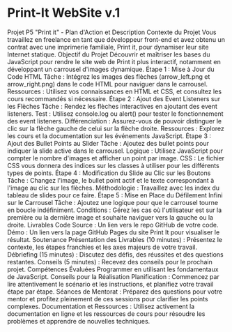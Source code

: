 # Print-It WebSite v.1

Projet P5 "Print it" - Plan d'Action et Description
Contexte du Projet
Vous travaillez en freelance en tant que développeur front-end et avez obtenu un contrat avec une imprimerie familiale, Print it, pour dynamiser leur site Internet statique.
Objectif du Projet
Découvrir et maîtriser les bases du JavaScript pour rendre le site web de Print it plus interactif, notamment en développant un carrousel d'images dynamique.
Étape 1 : Mise à Jour du Code HTML
Tâche : Intégrez les images des flèches (arrow_left.png et arrow_right.png) dans le code HTML pour naviguer dans le carrousel.
Ressources : Utilisez vos connaissances en HTML et CSS, et consultez les cours recommandés si nécessaire.
Étape 2 : Ajout des Event Listeners sur les Flèches
Tâche : Rendez les flèches interactives en ajoutant des event listeners.
Test : Utilisez console.log ou alert() pour tester le fonctionnement des event listeners.
Différenciation : Assurez-vous de pouvoir distinguer le clic sur la flèche gauche de celui sur la flèche droite.
Ressources : Explorez les cours et la documentation sur les événements JavaScript.
Étape 3 : Ajout des Bullet Points au Slider
Tâche : Ajoutez des bullet points pour indiquer la slide active dans le carrousel.
Logique : Utilisez JavaScript pour compter le nombre d'images et afficher un point par image.
CSS : Le fichier CSS vous donnera des indices sur les classes à utiliser pour les différents types de points.
Étape 4 : Modification du Slide au Clic sur les Boutons
Tâche : Changez l'image, le bullet point actif et le texte correspondant à l'image au clic sur les flèches.
Méthodologie : Travaillez avec les index du tableau de slides pour ce faire.
Étape 5 : Mise en Place du Défilement Infini sur le Carrousel
Tâche : Ajoutez une logique pour que le carrousel tourne en boucle indéfiniment.
Conditions : Gérez les cas où l'utilisateur est sur la première ou la dernière image et souhaite naviguer vers la gauche ou la droite.
Livrables
Code Source : Un lien vers le repo GitHub de votre code.
Démo : Un lien vers la page GitHub Pages du site Print It pour visualiser le résultat.
Soutenance
Présentation des Livrables (10 minutes) : Présentez le contexte, les étapes franchies et les axes majeurs de votre travail.
Débriefing (15 minutes) : Discutez des défis, des réussites et des questions restantes.
Conseils (5 minutes) : Recevez des conseils pour le prochain projet.
Compétences Évaluées
Programmer en utilisant les fondamentaux de JavaScript.
Conseils pour la Réalisation
Planification : Commencez par lire attentivement le scénario et les instructions, et planifiez votre travail étape par étape.
Séances de Mentorat : Préparez des questions pour votre mentor et profitez pleinement de ces sessions pour clarifier les points complexes.
Documentation et Ressources : Utilisez activement la documentation en ligne et les ressources de cours pour résoudre les problèmes et apprendre de nouvelles techniques.